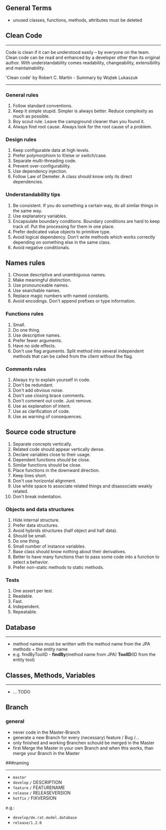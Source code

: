 ## General Terms
- unused classes, functions, methods, attributes must be deleted


## Clean Code
_____________________________________
Code is clean if it can be understood easily – by everyone on the team. Clean code can be read and enhanced by a developer other than its original author. With understandability comes readability, changeability, extensibility and maintainability.

'Clean code' by Robert C. Martin - Summary by Wojtek Lukaszuk
_____________________________________

### General rules
1. Follow standard conventions.
2. Keep it simple stupid. Simpler is always better. Reduce complexity as much as possible.
3. Boy scout rule. Leave the campground cleaner than you found it.
4. Always find root cause. Always look for the root cause of a problem.

### Design rules
1. Keep configurable data at high levels.
2. Prefer polymorphism to if/else or switch/case.
3. Separate multi-threading code.
4. Prevent over-configurability.
5. Use dependency injection.
6. Follow Law of Demeter. A class should know only its direct dependencies.

### Understandability tips
1. Be consistent. If you do something a certain way, do all similar things in the same way.
2. Use explanatory variables.
3. Encapsulate boundary conditions. Boundary conditions are hard to keep track of. Put the processing for them in one place.
4. Prefer dedicated value objects to primitive type.
5. Avoid logical dependency. Don't write methods which works correctly depending on something else in the same class.
6. Avoid negative conditionals.

## Names rules
1. Choose descriptive and unambiguous names.
2. Make meaningful distinction.
3. Use pronounceable names.
4. Use searchable names.
5. Replace magic numbers with named constants.
6. Avoid encodings. Don't append prefixes or type information.

### Functions rules
1. Small.
2. Do one thing.
3. Use descriptive names.
4. Prefer fewer arguments.
5. Have no side effects.
6. Don't use flag arguments. Split method into several independent methods that can be called from the client without the flag.

### Comments rules
1. Always try to explain yourself in code.
2. Don't be redundant.
3. Don't add obvious noise.
4. Don't use closing brace comments.
5. Don't comment out code. Just remove.
6. Use as explanation of intent.
7. Use as clarification of code.
8. Use as warning of consequences.

## Source code structure
1. Separate concepts vertically.
2. Related code should appear vertically dense.
3. Declare variables close to their usage.
4. Dependent functions should be close.
5. Similar functions should be close.
6. Place functions in the downward direction.
7. Keep lines short.
8. Don't use horizontal alignment.
9. Use white space to associate related things and disassociate weakly related.
10. Don't break indentation.

### Objects and data structures
1. Hide internal structure.
2. Prefer data structures.
3. Avoid hybrids structures (half object and half data).
4. Should be small.
5. Do one thing.
6. Small number of instance variables.
7. Base class should know nothing about their derivatives.
8. Better to have many functions than to pass some code into a function to select a behavior.
9. Prefer non-static methods to static methods.

### Tests
1. One assert per test.
2. Readable.
3. Fast.
4. Independent.
5. Repeatable.

## Database
_____________________________________
- method names must be written with the method name from the JPA methods + the entity name
- e.g. findByToolID - **findBy**(method name from JPA) **ToolID**(ID from the entity tool)

## Classes, Methods, Variables
_____________________________________
- ... TODO

## Branch 

### general
- never code in the Master-Branch
- generate a new Branch for every (necessary) feature / Bug /...
- only finished and working Branchen schould be merged in the Master
- first Merge the Master in your own Branch and when this works, than merge your Branch in the Master

###naming
_____________________________________
- `master`
- `develop` ```/``` DESCRIPTION
- `feature` ```/``` FEATURENAME
- `release` ```/``` RELEASEVERSION
- `hotfix` ```/``` FIXVERSION




e.g.: 
- `develop/de.rat.model.database`
- `release/1.2.0`
